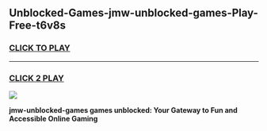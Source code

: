 
## Unblocked-Games-jmw-unblocked-games-Play-Free-t6v8s
<h3>
<a href="https://premium76.site?title=jmw-unblocked-games&ref=20M">CLICK TO PLAY</a></h3>
<hr>

<h3>
<a href="https://premium76.site?title=jmw-unblocked-games&ref=20M">CLICK 2 PLAY</a>
  
</h3>

<a href="https://premium76.site?title=jmw-unblocked-games&ref=19M"><img src="https://clearcache.store/games.png"></a>


**jmw-unblocked-games games unblocked: Your Gateway to Fun and Accessible Online Gaming**
